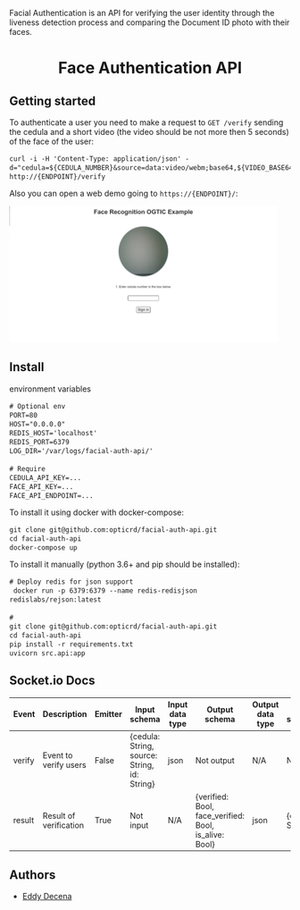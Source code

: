 <p>Facial Authentication is an API for verifying the user identity through the liveness detection process and comparing the Document ID photo with their faces.</p>

<h1 align="center">Face Authentication API</h1>
<!-- <p align="center"><img src="https://www.webdevelopersnotes.com/wp-content/uploads/create-a-simple-home-page.png"/></p> -->

## Getting started

To authenticate a user you need to make a request to `GET /verify` sending the cedula and a short video (the video should be not more then 5 seconds) of the face of the user:

```shell
curl -i -H 'Content-Type: application/json' -d="cedula=${CEDULA_NUMBER}&source=data:video/webm;base64,${VIDEO_BASE64}"  http://{ENDPOINT}/verify
```

Also you can open a web demo going to  `https://{ENDPOINT}/`:

<img src='./examples/web-demo.png' width="480" height="244"/>

## Install

environment variables

```shell
# Optional env
PORT=80
HOST="0.0.0.0"
REDIS_HOST='localhost'
REDIS_PORT=6379
LOG_DIR='/var/logs/facial-auth-api/'

# Require
CEDULA_API_KEY=...
FACE_API_KEY=...
FACE_API_ENDPOINT=...
```

To install it using docker with docker-compose:

```shell
git clone git@github.com:opticrd/facial-auth-api.git
cd facial-auth-api
docker-compose up
```

To install it manually (python 3.6+ and pip should be installed):

```shell
# Deploy redis for json support
 docker run -p 6379:6379 --name redis-redisjson redislabs/rejson:latest

#
git clone git@github.com:opticrd/facial-auth-api.git
cd facial-auth-api
pip install -r requirements.txt
uvicorn src.api:app
```

## Socket.io Docs

| Event   | Description            | Emitter  | Input schema | Input data type  | Output schema  | Output data type  | Error schema     |
| --------| -----------------------|----------|--------------|------------------|----------------|-------------------|------------------|
| verify  | Event to verify users  | False    | {cedula: String, source: String, id: String} | json             | Not output     | N/A               | N/A              |
| result  | Result of verification | True     | Not input    | N/A              | {verified: Bool, face_verified: Bool, is_alive: Bool} | json              | {error: String}  |

## Authors

* [Eddy Decena](https://github.com/eddynelson)